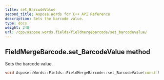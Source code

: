 ```yaml
---
title: set_BarcodeValue
second_title: Aspose.Words for C++ API Reference
description: Sets the barcode value. 
type: docs
weight: 248
url: /cpp/aspose.words.fields/fieldmergebarcode/set_barcodevalue/
---
```

## FieldMergeBarcode.set_BarcodeValue method


Sets the barcode value.

```cpp
void Aspose::Words::Fields::FieldMergeBarcode::set_BarcodeValue(const System::String &value)
```

